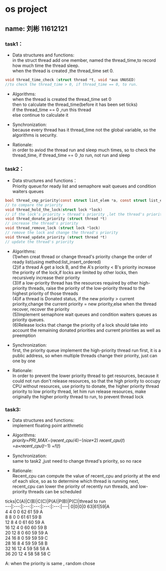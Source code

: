 # os project
## name: 刘彬 11612121
### task1：
* Data structures and functions:  
in the struct thread  add one member, named the thread_time,to record how much time the thread sleep.  
when the thread is created ,the thread_time set 0.  
``` c
void thread_time_check (struct thread *t, void *aux UNUSED)  
//to check the thread_time > 0, if thread_time == 0, to run.  
```
  
* Algorithms:  
		when the thread is created the thread_time set 0  
		then to calculate the thread_time(before it has been set ticks)  
		if the thread_time == 0 ,run this thread  
		else continue to calculate it  
	
* Synchronization:  
		because every thread has it thread_time not the global variable, so the algorithms is security.  
		
* Rationale:  
		in order to aviod the thread run and sleep much times, so to check the thread_time, if thread_time == 0 ,to run, not run and sleep
	
### task2：  
* Data structures and functions：  
		Priority queue:for ready list and semaphore wait queues and condition waiters queues  
``` c
bool thread_cmp_priority(const struct list_elem *a, const struct list_elem *b, void *aux UNUSED)
// to compare the priority  
void thread_hold_the_lock(struct lock *lock)  
// if the lock‘s priority > thread's priority ,let the thread's priority = lock's priority  
void thread_donate_priority (struct thread *t)  
// increase the thread's priority  
void thread_remove_lock (struct lock *lock)  
// remove the lock and change the thread's priority  
void thread_update_priority (struct thread *t)  
// update the thread's priority  
 ```
	
* Algorithms:   
		(1)when creat thread or change thread's priority change the order of  ready list(using method:list_insert_ordered)  
		(2)if a thread A get a lock B, and the A's priority < B's priority increase the priority of the lock,if locks are limited by other locks, then recursively increase their priority  
		(3)If a low-priority thread has the resources required by other high-priority threads, raise the priority of the low-priority thread to the highest priority of those threads  
		(4)if a thread is Donated status, if the new priority > current priority,change the current priority = new priority,else when the thread recover, recover the priority  
		(5)Implement semaphore wait queues and condition waiters queues as priority queues.  
		(6)Release locks that change the priority of a lock should take into account the remaining donated priorities and current priorities as well as preemption  
	
* Synchronization:  
		first, the priority queue implement the high-priority thread run first, it is a public address, so when multiple threads change their priority, just can one by one   
	
* Rationale:  
		In order to prevent the lower priority thread to get resources, because it could not run don't release resources, so that the high priority to occupy CPU without resources, use priority to donate, the higher priority thread priority to low priority thread, let him run release resources, make originally the higher priority thread to run, to prevent thread lock
	
### task3:  
* Data structures and functions:  
		implement floating point arithmetic
		
* Algorithms:  
		𝑝𝑟𝑖𝑜𝑟𝑖𝑡𝑦=𝑃𝑅𝐼_𝑀𝐴𝑋−(𝑟𝑒𝑐𝑒𝑛𝑡_𝑐𝑝𝑢/4)−(𝑛𝑖𝑐𝑒×2)
		𝑟𝑒𝑐𝑒𝑛𝑡_𝑐𝑝𝑢(𝑡) =𝑎×𝑟𝑒𝑐𝑒𝑛𝑡_𝑐𝑝𝑢(𝑡−1) +𝑓(𝑡) 

*	Synchronization:  
		same to task2 ,just need to change thread's priority, so no race
*	Rationale:  
		Recent_cpu can compute the value of recent_cpu and priority at the end of each slice, so as to determine which thread is running next, recent_cpu can lower the priority of recently run threads, and low-priority threads can be scheduled

ticks|C(A)|C(B)|C(C)|P(A)|P(B)|P(C)|thread to run  
---|:---:|:---:|:---:|:---:|:---:|---|
0|0|0|0	63|61|59|A  
4	4	0	0	62	61	59	A  
8	8	0	0	61	61	59	B  
12	8	4	0	61	60	59	A  
16	12	4	0	60	60	59	B  
20	12	8	0	60	59	59	A  
24	16	8	0	59	59	59	C  
28	16	8	4	59	59	58	B  
32	16	12	4	59	58	58	A  
36	20	12	4	58	58	58	C  
  
A: when the priority is same , random chose

